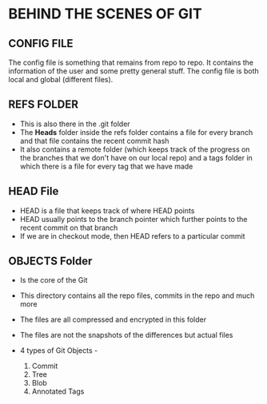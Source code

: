# BEHIND THE SCENES OF GIT

## CONFIG FILE

The config file is something that remains from repo to repo. It contains the information of the user and some pretty general stuff. The config file is both local and global (different files).

## REFS FOLDER

- This is also there in the .git folder
- The **Heads** folder inside the refs folder contains a file for every branch and that file contains the recent commit hash
- It also contains a remote folder (which keeps track of the progress on the branches that we don't have on our local repo) and a tags folder in which there is a file for every tag that we have made

## HEAD File

- HEAD is a file that keeps track of where HEAD points
- HEAD usually points to the branch pointer which further points to the recent commit on that branch
- If we are in checkout mode, then HEAD refers to a particular commit

## OBJECTS Folder

- Is the core of the Git
- This directory contains all the repo files, commits in the repo and much more
- The files are all compressed and encrypted in this folder
- The files are not the snapshots of the differences but actual files

- 4 types of Git Objects -
  1. Commit
  2. Tree
  3. Blob
  4. Annotated Tags
